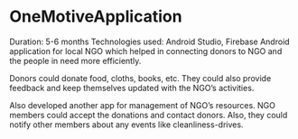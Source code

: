 # OneMotiveApplication
Duration: 5-6 months Technologies used: Android Studio, Firebase 
Android application for local NGO which helped in connecting donors to NGO and the people in need more efficiently.

Donors could donate food, cloths, books, etc. They could also provide feedback and keep themselves updated with the NGO’s activities. 

Also developed another app for management of NGO’s resources. NGO members could accept the donations and contact donors. Also, they could notify other members about any events like cleanliness-drives.

